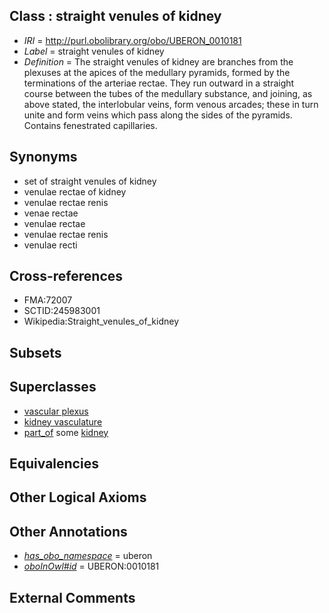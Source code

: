 
## Class : straight venules of kidney

 * *IRI* = http://purl.obolibrary.org/obo/UBERON_0010181
 * *Label* = straight venules of kidney
 * *Definition* = The straight venules of kidney are branches from the plexuses at the apices of the medullary pyramids, formed by the terminations of the arteriae rectae. They run outward in a straight course between the tubes of the medullary substance, and joining, as above stated, the interlobular veins, form venous arcades; these in turn unite and form veins which pass along the sides of the pyramids. Contains fenestrated capillaries.

## Synonyms

 * set of straight venules of kidney
 * venulae rectae of kidney
 * venulae rectae renis
 * venae rectae
 * venulae rectae
 * venulae rectae renis
 * venulae recti

## Cross-references

 * FMA:72007
 * SCTID:245983001
 * Wikipedia:Straight_venules_of_kidney

## Subsets


## Superclasses

 * [vascular plexus](../../UBERON/29/UBERON_0005629.md)
 * [kidney vasculature](../../UBERON/44/UBERON_0006544.md)
 * [part_of](../../BFO/50/BFO_0000050.md) some [kidney](../../UBERON/13/UBERON_0002113.md)

## Equivalencies


## Other Logical Axioms


## Other Annotations

 * *[has_obo_namespace](../../ce/oboInOwl#hasOBONamespace.md)* = uberon
 * *[oboInOwl#id](../../id/oboInOwl#id.md)* = UBERON:0010181

## External Comments

